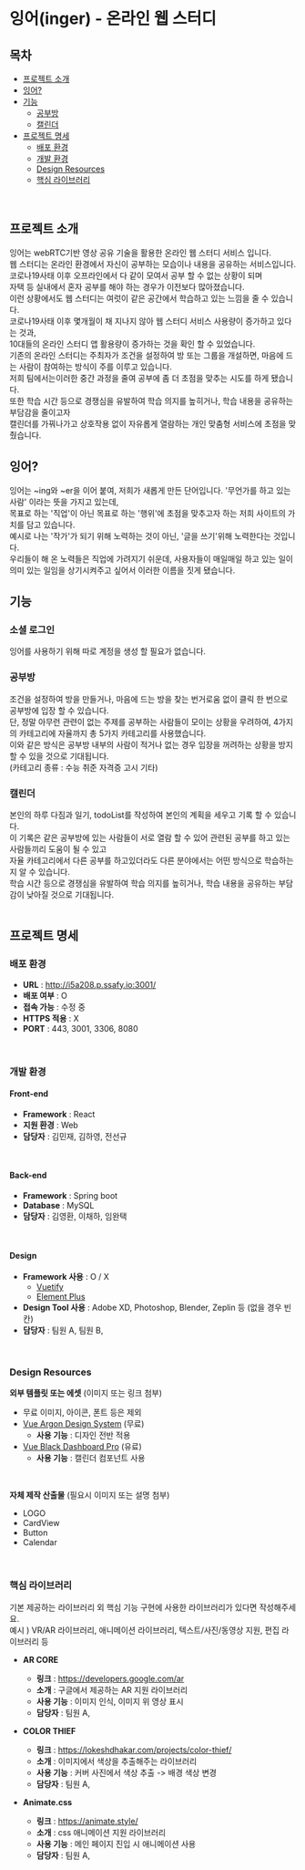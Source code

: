# 잉어(inger) - 온라인 웹 스터디

## 목차

- [프로젝트 소개](#프로젝트-소개)   
- [잉어?](#잉어)   
- [기능](#기능)
  - [공부방](#공부방)
  - [캘린더](#캘린더)
- [프로젝트 명세](#프로젝트-명세)
  - [배포 환경](#배포-환경)
  - [개발 환경](#개발-환경)
  - [Design Resources](#design-resources)
  - [핵심 라이브러리](#핵심-라이브러리)
<br>

## 프로젝트 소개
잉어는 webRTC기반 영상 공유 기술을 활용한 온라인 웹 스터디 서비스 입니다.  
웹 스터디는 온라인 환경에서 자신이 공부하는 모습이나 내용을 공유하는 서비스입니다.  
코로나19사태 이후 오프라인에서 다 같이 모여서 공부 할 수 없는 상황이 되며  
자택 등 실내에서 혼자 공부를 해야 하는 경우가 이전보다 많아졌습니다.  
이런 상황에서도 웹 스터디는 여럿이 같은 공간에서 학습하고 있는 느낌을 줄 수 있습니다.  
코로나19사태 이후 몇개월이 채 지나지 않아 웹 스터디 서비스 사용량이 증가하고 있다는 것과,  
10대들의 온라인 스터디 앱 활용량이 증가하는 것을 확인 할 수 있었습니다.  
기존의 온라인 스터디는 주최자가 조건을 설정하여 방 또는 그룹을 개설하면, 마음에 드는 사람이 참여하는 방식이 주를 이루고 있습니다.  
저희 팀에서는이러한 중간 과정을 줄여 공부에 좀 더 초점을 맞추는 시도를 하게 됐습니다.  
또한 학습 시간 등으로 경쟁심을 유발하여 학습 의지를 높히거나, 학습 내용을 공유하는 부담감을 줄이고자  
캘린더를 가꿔나가고 상호작용 없이 자유롭게 열람하는 개인 맞춤형 서비스에 초점을 맞췄습니다.
<br>

## 잉어?
잉어는 ~ing와 ~er을 이어 붙여, 저희가 새롭게 만든 단어입니다. '무언가를 하고 있는 사람' 이라는 뜻을 가지고 있는데,  
목표로 하는 '직업'이 아닌 목표로 하는 '행위'에 초점을 맞추고자 하는 저희 사이트의 가치를 담고 있습니다.  
예시로 나는 '작가'가 되기 위해 노력하는 것이 아닌, '글을 쓰기'위해 노력한다는 것입니다.  
우리들이 해 온 노력들은 직업에 가려지기 쉬운데, 사용자들이 매일매일 하고 있는 일이 의미 있는 일임을 상기시켜주고 싶어서 이러한 이름을 짓게 됐습니다.
<br>

## 기능
### 소셜 로그인
잉어를 사용하기 위해 따로 계정을 생성 할 필요가 없습니다.
<br>

### 공부방
조건을 설정하여 방을 만들거나, 마음에 드는 방을 찾는 번거로움 없이 클릭 한 번으로 공부방에 입장 할 수 있습니다.  
단, 정말 아무런 관련이 없는 주제를 공부하는 사람들이 모이는 상황을 우려하여, 4가지의 카테고리에 자율까지 총 5가지 카테고리를 사용했습니다.  
이와 같은 방식은 공부방 내부의 사람이 적거나 없는 경우 입장을 꺼려하는 상황을 방지 할 수 있을 것으로 기대됩니다.  
(카테고리 종류 : 수능 취준 자격증 고시 기타)
<br>

### 캘린더
본인의 하루 다짐과 일기, todoList를 작성하여 본인의 계획을 세우고 기록 할 수 있습니다.  
이 기록은 같은 공부방에 있는 사람들이 서로 열람 할 수 있어 관련된 공부를 하고 있는 사람들끼리 도움이 될 수 있고  
자율 카테고리에서 다른 공부를 하고있더라도 다른 분야에서는 어떤 방식으로 학습하는지 알 수 있습니다.  
학습 시간 등으로 경쟁심을 유발하여 학습 의지를 높히거나, 학습 내용을 공유하는 부담감이 낮아질 것으로 기대됩니다.  
<br>

## 프로젝트 명세
### 배포 환경
- __URL__ : http://i5a208.p.ssafy.io:3001/
- __배포 여부__ : O
- __접속 가능__ : 수정 중
- __HTTPS 적용__ : X
- __PORT__ : 443, 3001, 3306, 8080
<br>

### 개발 환경
#### Front-end
- __Framework__ : React
- __지원 환경__ : Web
- __담당자__ : 김민재, 김하영, 전선규
<br>

#### Back-end
- __Framework__ : Spring boot
- __Database__ : MySQL
- __담당자__ : 김영환, 이채하, 임완택
<br>

#### Design
- __Framework 사용__ : O / X
  - [Vuetify](https://vuetifyjs.com/)
  - [Element Plus](https://element-plus.org/)
- __Design Tool 사용__ : Adobe XD, Photoshop, Blender, Zeplin 등 (없을 경우 빈칸)
- __담당자__ : 팀원 A, 팀원 B,
<br>

### Design Resources
__외부 템플릿 또는 에셋__ (이미지 또는 링크 첨부)
- 무료 이미지, 아이콘, 폰트 등은 제외
- [Vue Argon Design System](https://www.creative-tim.com/product/vue-argon-design-system?affiliate_id=116187) (무료)
  - __사용 기능__ : 디자인 전반 적용
- [Vue Black Dashboard Pro](https://www.creative-tim.com/product/vue-black-dashboard-pro?affiliate_id=116187) (유료)
  - __사용 기능__ : 캘린더 컴포넌트 사용
<br>

__자체 제작 산출물__ (필요시 이미지 또는 설명 첨부)
- LOGO
- CardView
- Button
- Calendar
<br>

### 핵심 라이브러리
기본 제공하는 라이브러리 외 핵심 기능 구현에 사용한 라이브러리가 있다면 작성해주세요.   
예시 ) VR/AR 라이브러리, 애니메이션 라이브러리, 텍스트/사진/동영상 지원, 편집 라이브러리 등

- __AR CORE__
  - __링크__ : https://developers.google.com/ar
  - __소개__ : 구글에서 제공하는 AR 지원 라이브러리
  - __사용 기능__ : 이미지 인식, 이미지 위 영상 표시
  - __담당자__ : 팀원 A, 

- __COLOR THIEF__
  - __링크__ : https://lokeshdhakar.com/projects/color-thief/
  - __소개__ : 이미지에서 색상을 추출해주는 라이브러리
  - __사용 기능__ : 커버 사진에서 색상 추출 -> 배경 색상 변경
  - __담당자__ : 팀원 A,

- __Animate.css__
  - __링크__ : https://animate.style/
  - __소개__ : css 애니메이션 지원 라이브러리
  - __사용 기능__ : 메인 페이지 진입 시 애니메이션 사용
  - __담당자__ : 팀원 A,


